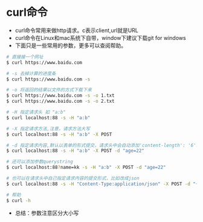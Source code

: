 # curl命令
- curl命令常用来做http请求。c表示client,url就是URL
- curl命令在Linux和mac系统下自带，window下建议下载git for windows
- 下面只是一些常用的参数，更多可以查阅帮助。

```bash
# 直接接一个网址
$ curl https://www.baidu.com

# -s 去掉计算的进度条
$ curl https://www.baidu.com -s

# -o 将返回的结果以文件的方式下载下来
$ curl https://www.baidu.com -s -o 1.txt
$ curl https://www.baidu.com -s -o 2.txt

# -H 指定请求头 如 "a:b"
$ curl localhost:88 -s -H "a:b"

# -X 指定请求方法,注意，请求方法大写
$ curl localhost:88 -s -H "a:b" -X POST

# -d 指定请求内容,默认以表单的形式提交，请求头中会自动添加'content-length': '6'和'content-type': 'application/x-www-form-urlencoded'
$ curl localhost:88 -s -H "a:b" -X POST -d "age=22"

# 还可以添加参数querystring
$ curl localhost:88?name=kk -s -H "a:b" -X POST -d "age=22"

# 也可以在请求头中自己指定请求内容的提交形式，比如改成json
$ curl localhost:88 -s -H "Content-Type:application/json" -X POST -d "{\"age\":22}"

# 帮助
$ curl -h

```

- 总结：参数注意区分大小写